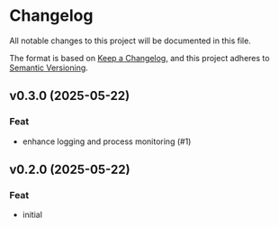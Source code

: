 # Changelog

All notable changes to this project will be documented in this file.

The format is based on [Keep a Changelog](https://keepachangelog.com/en/1.0.0/),
and this project adheres to [Semantic Versioning](https://semver.org/spec/v2.0.0.html).

## v0.3.0 (2025-05-22)

### Feat

- enhance logging and process monitoring (#1)

## v0.2.0 (2025-05-22)

### Feat

- initial
